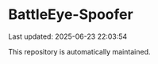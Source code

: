 # BattleEye-Spoofer

Last updated: 2025-06-23 22:03:54

This repository is automatically maintained.
